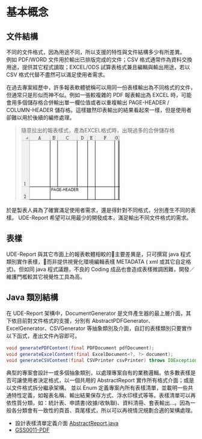 # 基本概念

## 文件結構

不同的文件格式，因為用途不同，所以支援的特性與文件結構多少有所差異。  
例如 PDF/WORD 文件用於輸出已排版完成的文件；CSV 格式通常作為資料交換用途，提供其它程式讀取；EXCEL/ODS 試算表格式兼且編輯與輸出用途，若以 CSV 格式代替不盡然可以滿足使用者需求。

在過去專案經歷中，許多報表軟體號稱可以用同一份表樣輸出為不同格式的文件，但通常只是形似而神不似。例如一張較複雜的 PDF 報表輸出為 EXCEL 時，可能會用多個儲存格合併輸出單一欄位值或者以重複輸出 PAGE-HEADER / COLUMN-HEADER 儲存格。這樣雖然印表輸出的結果看起來一樣，但是使用者卻難以用於後續的編修處理。

> 隨意拉出的報表樣式，產為EXCEL格式時，出現過多的合併儲存格
> ![](/assets/ch-01-01-excel.png)  

於是製表人員為了確實滿足使用者需求，還是得針對不同格式，分別產生不同的表樣。
UDE-Report 希望可以用最少的開發成本，滿足輸出不同文件格式的需求。

## 表樣

UDE-Report 與其它市面上的報表軟體相較的主要差異是，只可撰寫 java 程式類別實作表樣，而非提供視覺化環境編輯表樣 METADATA ( xml 或其它自定格式)。但如同 java 程式議題，不良的 Coding 成品也會造成表樣微調困難，開發／維護門檻較其它視覺性工具為高。

## Java 類別結構

在 UDE-Report 架構中，DocumentGenerator 是文件產生器的最上層介面，其下依目前對文件格式的支援，分別有 AbstractPDFGenerator、ExcelGenerator、CSVGenerator 等抽象類別及介面，自訂的表樣類別只要實作以下函式，產出文件內容即可。

``` java
void generatePDFContent(final PDFDocument pdfDocument);
void generateExcelContent(final ExcelDocument<?, ?> document);
void generateCSVContent(final CSVPrinter csvPrinter) throws IOException;
```

典型的專案會設計一或多個抽象類別，以處理專案自有的業務邏輯。依多數表樣是否可讓使用者決定格式，以一個共用的 AbstractReport 實作所有格式介面；或是以文件格式拆分繼承架構。
並以 Enum 定義專案內所有表樣清單，並載明一些共通特性定義，如報表名稱、輸出結果保存方式、浮水印樣式等等。表樣清單可以再依性質分類，如：統計表、申請書(收據/收執聯)、資料清冊、套表輸出…。因為一般各分類會有一致性的頁首、頁尾樣式，所以可以再視情況規劃合適的架構處理。

* 設計表樣清單定義介面 [AbstractReport.java](AbstractReport.md)
* [GSS0011-PDF](/sample-output/ch01/[GSS0010Test]PDF.pdf)


